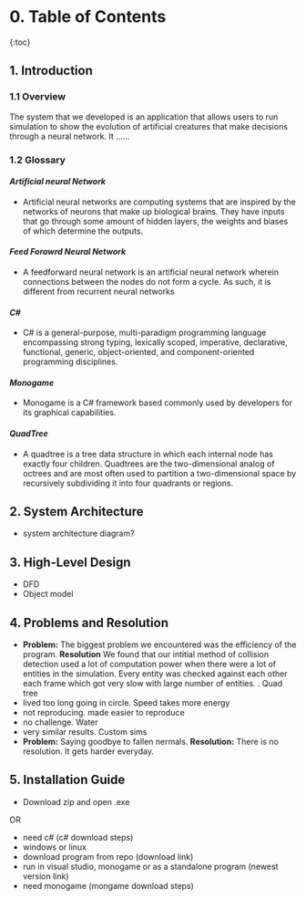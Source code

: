 # 0. Table of Contents

{:toc}

## 1. Introduction

### 1.1 Overview

The system that we developed is an application that allows users to run simulation to show the evolution of artificial creatures that make decisions through a neural network. It ......

### 1.2 Glossary

#### *Artificial neural Network*

- Artificial neural networks are computing systems that are inspired by the networks of neurons that make up biological brains. They have inputs that go through some amount of hidden layers, the weights and biases of which determine the outputs.

#### *Feed Forawrd Neural Network*

- A feedforward neural network is an artificial neural network wherein connections between the nodes do not form a cycle. As such, it is different from recurrent neural networks

#### *C#*

- C# is a general-purpose, multi-paradigm programming language encompassing strong typing, lexically scoped, imperative, declarative, functional, generic, object-oriented, and component-oriented programming disciplines.

#### *Monogame*

- Monogame is a C# framework based commonly used by developers for its graphical capabilities.

#### *QuadTree*

- A quadtree is a tree data structure in which each internal node has exactly four children. Quadtrees are the two-dimensional analog of octrees and are most often used to partition a two-dimensional space by recursively subdividing it into four quadrants or regions.

## 2. System Architecture

- system architecture diagram?

## 3. High-Level Design

- DFD
- Object model

## 4. Problems and Resolution

- **Problem:** The biggest problem we encountered was the efficiency of the program. **Resolution** We found that our intitial method of collision detection used a lot of computation power when there were a lot of entities in the simulation. Every entity was checked against each other each frame which got very slow with large number of entities. . Quad tree
- lived too long going in circle. Speed takes more energy
- not reproducing. made easier to reproduce
- no challenge. Water
- very similar results. Custom sims
- **Problem:** Saying goodbye to fallen nermals. **Resolution:** There is no resolution. It gets harder everyday.

## 5. Installation Guide

- Download zip and open .exe

OR

- need c# (c# download steps)
- windows or linux
- download program from repo (download link)
- run in visual studio, monogame or as a standalone program (newest version link)
- need monogame (mongame download steps)
